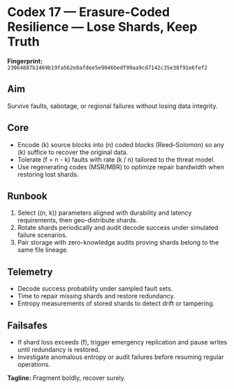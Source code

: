 # Codex 17 — Erasure-Coded Resilience — Lose Shards, Keep Truth

**Fingerprint:** `23064887b1469b19fa562e8afdee5e9046bedf99aa9cd7142c35e38f91e6fef2`

## Aim
Survive faults, sabotage, or regional failures without losing data integrity.

## Core
- Encode \(k\) source blocks into \(n\) coded blocks (Reed–Solomon) so any \(k\) suffice to recover the original data.
- Tolerate \(f = n - k\) faults with rate \(k / n\) tailored to the threat model.
- Use regenerating codes (MSR/MBR) to optimize repair bandwidth when restoring lost shards.

## Runbook
1. Select \((n, k)\) parameters aligned with durability and latency requirements, then geo-distribute shards.
2. Rotate shards periodically and audit decode success under simulated failure scenarios.
3. Pair storage with zero-knowledge audits proving shards belong to the same file lineage.

## Telemetry
- Decode success probability under sampled fault sets.
- Time to repair missing shards and restore redundancy.
- Entropy measurements of stored shards to detect drift or tampering.

## Failsafes
- If shard loss exceeds \(f\), trigger emergency replication and pause writes until redundancy is restored.
- Investigate anomalous entropy or audit failures before resuming regular operations.

**Tagline:** Fragment boldly, recover surely.
